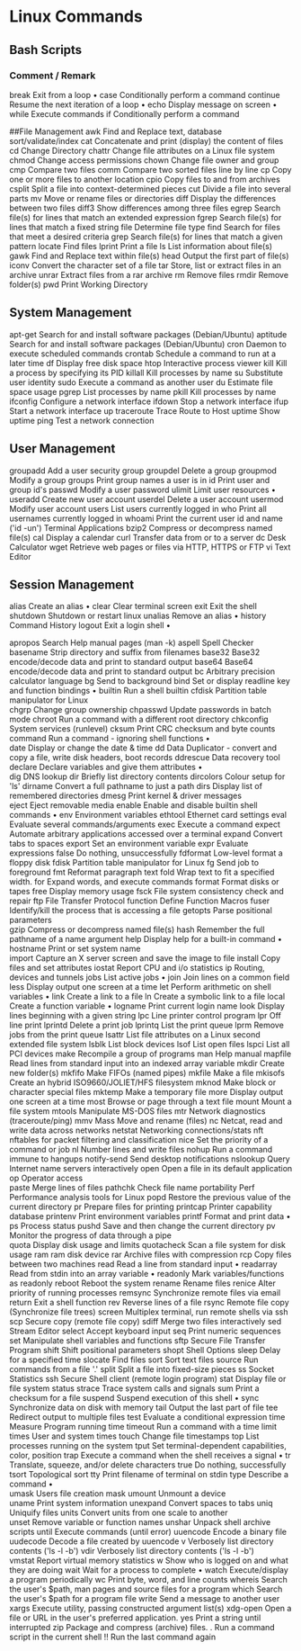 # Linux Commands

## Bash Scripts
  ###      Comment / Remark
  break    Exit from a loop •
  case     Conditionally perform a command
continue Resume the next iteration of a loop •
  echo     Display message on screen •
 while    Execute commands
 if       Conditionally perform a command

##File Management
  awk      Find and Replace text, database sort/validate/index
  cat      Concatenate and print (display) the content of files
 cd       Change Directory
chattr   Change file attributes on a Linux file system 
  chmod    Change access permissions
  chown    Change file owner and group
 cmp      Compare two files
  comm     Compare two sorted files line by line
  cp       Copy one or more files to another location
  cpio     Copy files to and from archives
  csplit   Split a file into context-determined pieces
  cut      Divide a file into several parts
 mv       Move or rename files or directories
diff     Display the differences between two files
  diff3    Show differences among three files
  egrep    Search file(s) for lines that match an extended expression
 fgrep    Search file(s) for lines that match a fixed string
  file     Determine file type
  find     Search for files that meet a desired criteria
grep     Search file(s) for lines that match a given pattern
 locate   Find files
  lprint   Print a file
  ls       List information about file(s)
  gawk     Find and Replace text within file(s)
  head     Output the first part of file(s)
  iconv    Convert the character set of a file
 tar      Store, list or extract files in an archive
unrar    Extract files from a rar archive 
rm       Remove files
  rmdir    Remove folder(s)
 pwd      Print Working Directory

## System Management
  apt-get  Search for and install software packages (Debian/Ubuntu)
  aptitude Search for and install software packages (Debian/Ubuntu)
 cron     Daemon to execute scheduled commands
  crontab  Schedule a command to run at a later time
df       Display free disk space
htop     Interactive process viewer
 kill     Kill a process by specifying its PID
  killall  Kill processes by name
su       Substitute user identity
  sudo     Execute a command as another user
du       Estimate file space usage
  pgrep    List processes by name
  pkill    Kill processes by name
ifconfig Configure a network interface
  ifdown   Stop a network interface 
  ifup     Start a network interface up
traceroute Trace Route to Host
  uptime   Show uptime
  ping     Test a network connection

## User Management
  groupadd Add a user security group
  groupdel Delete a group
  groupmod Modify a group
  groups   Print group names a user is in
id       Print user and group id's
passwd   Modify a user password
ulimit   Limit user resources •
 useradd  Create new user account
  userdel  Delete a user account
  usermod  Modify user account
  users    List users currently logged in
 who      Print all usernames currently logged in
  whoami   Print the current user id and name ('id -un')
Terminal Applications
bzip2    Compress or decompress named file(s)
cal      Display a calendar
curl     Transfer data  from or to a server
 dc       Desk Calculator
wget     Retrieve web pages or files via HTTP, HTTPS or FTP
vi       Text Editor

## Session Management
 alias    Create an alias •
clear    Clear terminal screen
  exit     Exit the shell
 shutdown Shutdown or restart linux
unalias  Remove an alias •
 history  Command History
  logout   Exit a login shell •

  apropos  Search Help manual pages (man -k)
  aspell   Spell Checker
  basename Strip directory and suffix from filenames
  base32   Base32 encode/decode data and print to standard output
  base64   Base64 encode/decode data and print to standard output
  bc       Arbitrary precision calculator language 
  bg       Send to background
  bind     Set or display readline key and function bindings •
  builtin  Run a shell builtin 
  cfdisk   Partition table manipulator for Linux  
  chgrp    Change group ownership
  chpasswd Update passwords in batch mode
  chroot   Run a command with a different root directory
  chkconfig System services (runlevel)
  cksum    Print CRC checksum and byte counts  
   command  Run a command - ignoring shell functions •     
  date     Display or change the date & time 
  dd       Data Duplicator - convert and copy a file, write disk headers, boot records
  ddrescue Data recovery tool
  declare  Declare variables and give them attributes •  
  dig      DNS lookup
  dir      Briefly list directory contents
  dircolors Colour setup for 'ls'
  dirname  Convert a full pathname to just a path
  dirs     Display list of remembered directories
  dmesg    Print kernel & driver messages   
  eject    Eject removable media
  enable   Enable and disable builtin shell commands •
  env      Environment variables
  ethtool  Ethernet card settings
  eval     Evaluate several commands/arguments
  exec     Execute a command
  expect   Automate arbitrary applications accessed over a terminal
  expand   Convert tabs to spaces
  export   Set an environment variable
  expr     Evaluate expressions
  false    Do nothing, unsuccessfully
  fdformat Low-level format a floppy disk
  fdisk    Partition table manipulator for Linux
  fg       Send job to foreground 
   fmt      Reformat paragraph text
  fold     Wrap text to fit a specified width.
  for      Expand words, and execute commands
  format   Format disks or tapes
  free     Display memory usage
  fsck     File system consistency check and repair
  ftp      File Transfer Protocol
  function Define Function Macros
  fuser    Identify/kill the process that is accessing a file
  getopts  Parse positional parameters  
  gzip     Compress or decompress named file(s)
  hash     Remember the full pathname of a name argument
  help     Display help for a built-in command • 
  hostname Print or set system name    
     import   Capture an X server screen and save the image to file
  install  Copy files and set attributes
  iostat   Report CPU and i/o statistics
  ip       Routing, devices and tunnels
  jobs     List active jobs •
  join     Join lines on a common field
  less     Display output one screen at a time
  let      Perform arithmetic on shell variables •
  link     Create a link to a file 
  ln       Create a symbolic link to a file
  local    Create a function variable •
   logname  Print current login name
  look     Display lines beginning with a given string
  lpc      Line printer control program
  lpr      Off line print
  lprintd  Delete a print job
  lprintq  List the print queue
  lprm     Remove jobs from the print queue
  lsattr   List file attributes on a Linux second extended file system
  lsblk    List block devices
  lsof     List open files
  lspci    List all PCI devices
  make     Recompile a group of programs
  man      Help manual
  mapfile  Read lines from standard input into an indexed array variable
  mkdir    Create new folder(s)
  mkfifo   Make FIFOs (named pipes)
  mkfile   Make a file
  mkisofs  Create an hybrid ISO9660/JOLIET/HFS filesystem
  mknod    Make block or character special files
  mktemp   Make a temporary file
  more     Display output one screen at a time
  most     Browse or page through a text file
  mount    Mount a file system
  mtools   Manipulate MS-DOS files
  mtr      Network diagnostics (traceroute/ping) 
  mmv      Mass Move and rename (files)
  nc       Netcat, read and write data across networks
  netstat  Networking connections/stats
  nft      nftables for packet filtering and classification
  nice     Set the priority of a command or job
  nl       Number lines and write files
  nohup    Run a command immune to hangups
  notify-send  Send desktop notifications
  nslookup Query Internet name servers interactively
  open     Open a file in its default application
  op       Operator access   
  paste    Merge lines of files
  pathchk  Check file name portability
  Perf     Performance analysis tools for Linux 
  popd     Restore the previous value of the current directory
  pr       Prepare files for printing
  printcap Printer capability database
  printenv Print environment variables
  printf   Format and print data •
  ps       Process status
  pushd    Save and then change the current directory
  pv       Monitor the progress of data through a pipe  
  quota    Display disk usage and limits
  quotacheck Scan a file system for disk usage
  ram      ram disk device
  rar      Archive files with compression
  rcp      Copy files between two machines
  read     Read a line from standard input •
  readarray Read from stdin into an array variable •
  readonly Mark variables/functions as readonly
  reboot   Reboot the system
  rename   Rename files
  renice   Alter priority of running processes 
  remsync  Synchronize remote files via email
  return   Exit a shell function
  rev      Reverse lines of a file
    rsync    Remote file copy (Synchronize file trees)
  screen   Multiplex terminal, run remote shells via ssh
  scp      Secure copy (remote file copy)
  sdiff    Merge two files interactively
  sed      Stream Editor
  select   Accept keyboard input
  seq      Print numeric sequences
  set      Manipulate shell variables and functions
  sftp     Secure File Transfer Program
  shift    Shift positional parameters
  shopt    Shell Options
   sleep    Delay for a specified time
  slocate  Find files
  sort     Sort text files
  source   Run commands from a file '.'
  split    Split a file into fixed-size pieces
  ss       Socket Statistics
  ssh      Secure Shell client (remote login program)
  stat     Display file or file system status 
  strace   Trace system calls and signals
    sum      Print a checksum for a file
  suspend  Suspend execution of this shell •
  sync     Synchronize data on disk with memory
  tail     Output the last part of file
   tee      Redirect output to multiple files
  test     Evaluate a conditional expression
  time     Measure Program running time
  timeout  Run a command with a time limit
  times    User and system times
  touch    Change file timestamps
  top      List processes running on the system
  tput     Set terminal-dependent capabilities, color, position
  trap      Execute a command when the shell receives a signal •
  tr       Translate, squeeze, and/or delete characters
  true     Do nothing, successfully
  tsort    Topological sort
  tty      Print filename of terminal on stdin
  type     Describe a command •  
  umask    Users file creation mask
  umount   Unmount a device  
  uname    Print system information
  unexpand Convert spaces to tabs
  uniq     Uniquify files
  units    Convert units from one scale to another  
  unset    Remove variable or function names
  unshar   Unpack shell archive scripts
  until    Execute commands (until error)
   uuencode Encode a binary file
  uudecode Decode a file created by uuencode
  v        Verbosely list directory contents ('ls -l -b')
  vdir     Verbosely list directory contents ('ls -l -b')  
  vmstat   Report virtual memory statistics
  w        Show who is logged on and what they are doing
  wait     Wait for a process to complete •
  watch    Execute/display a program periodically
  wc       Print byte, word, and line counts
  whereis  Search the user's $path, man pages and source files for a program
  which    Search the user's $path for a program file
      write    Send a message to another user 
  xargs    Execute utility, passing constructed argument list(s)
  xdg-open Open a file or URL in the user's preferred application.
  yes      Print a string until interrupted
  zip      Package and compress (archive) files.
  .        Run a command script in the current shell
  !!       Run the last command again
